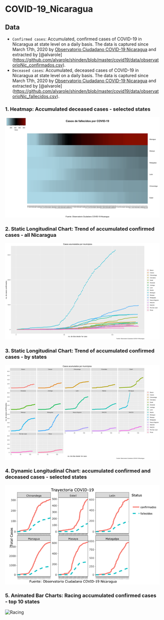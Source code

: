 # COVID-19_Nicaragua

## Data
- `Confirmed cases`: Accumulated, confirmed cases of COVID-19 in Nicaragua at state level on a daily basis. The data is captured since March 17th, 2020 by [Observatorio Ciudadano COVID-19 Nicaragua](https://observatorioni.org/) and extracted by [@alvarole] (https://github.com/alvarole/shinden/blob/master/covid19/data/observatorioNic_confirmados.csv).
- `Deceased cases`: Accumulated, deceased cases of COVID-19 in Nicaragua at state level on a daily basis. The data is captured since March 17th, 2020 by [Observatorio Ciudadano COVID-19 Nicaragua](https://observatorioni.org/) and extracted by [@alvarole] (https://github.com/alvarole/shinden/blob/master/covid19/data/observatorioNic_fallecidos.csv).

### 1. Heatmap: Accumulated deceased cases - selected states
![Heatmap](https://github.com/quinrod/COVID-19_Nicaragua/blob/master/mapa%20de%20calor.png)

### 2. Static Longitudinal Chart: Trend of accumulated confirmed cases - all Nicaragua
![All Nicaragua](https://github.com/quinrod/COVID-19_Nicaragua/blob/master/todos%20en%20una.png)

### 3. Static Longitudinal Chart: Trend of accumulated confirmed cases - by states
![By States](https://github.com/quinrod/COVID-19_Nicaragua/blob/master/por%20municipio.png)

### 4. Dynamic Longitudinal Chart: accumulated confirmed and deceased cases - selected states
![Dinamico](https://github.com/quinrod/COVID-19_Nicaragua/blob/master/dinamo.png)

### 5. Animated Bar Charts: Racing accumulated confirmed cases - top 10 states
![Racing](https://github.com/quinrod/COVID-19_Nicaragua/blob/master/covid19.gif)
